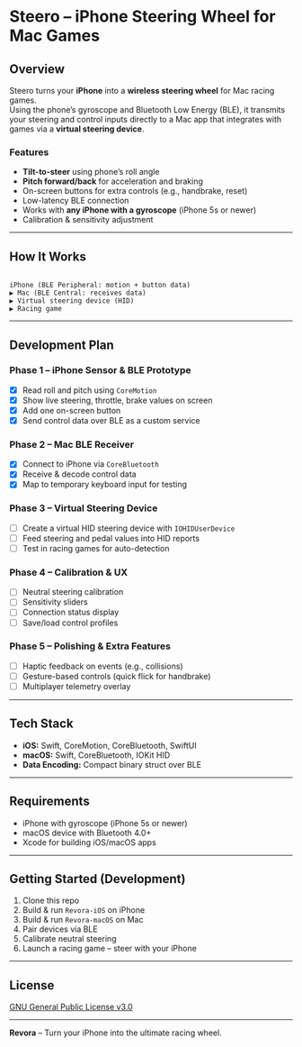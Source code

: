 
# Steero – iPhone Steering Wheel for Mac Games

## Overview
Steero turns your **iPhone** into a **wireless steering wheel** for Mac racing games.  
Using the phone’s gyroscope and Bluetooth Low Energy (BLE), it transmits your steering and control inputs directly to a Mac app that integrates with games via a **virtual steering device**.

### Features
- **Tilt-to-steer** using phone’s roll angle
- **Pitch forward/back** for acceleration and braking
- On-screen buttons for extra controls (e.g., handbrake, reset)
- Low-latency BLE connection
- Works with **any iPhone with a gyroscope** (iPhone 5s or newer)
- Calibration & sensitivity adjustment

---

## How It Works
```

iPhone (BLE Peripheral: motion + button data)
▶ Mac (BLE Central: receives data)
▶ Virtual steering device (HID)
▶ Racing game

```

---

## Development Plan

### Phase 1 – iPhone Sensor & BLE Prototype
- [x] Read roll and pitch using `CoreMotion`
- [x] Show live steering, throttle, brake values on screen
- [x] Add one on-screen button
- [x] Send control data over BLE as a custom service

### Phase 2 – Mac BLE Receiver
- [x] Connect to iPhone via `CoreBluetooth`
- [x] Receive & decode control data
- [x] Map to temporary keyboard input for testing

### Phase 3 – Virtual Steering Device
- [ ] Create a virtual HID steering device with `IOHIDUserDevice`
- [ ] Feed steering and pedal values into HID reports
- [ ] Test in racing games for auto-detection

### Phase 4 – Calibration & UX
- [ ] Neutral steering calibration
- [ ] Sensitivity sliders
- [ ] Connection status display
- [ ] Save/load control profiles

### Phase 5 – Polishing & Extra Features
- [ ] Haptic feedback on events (e.g., collisions)
- [ ] Gesture-based controls (quick flick for handbrake)
- [ ] Multiplayer telemetry overlay

---

## Tech Stack
- **iOS:** Swift, CoreMotion, CoreBluetooth, SwiftUI
- **macOS:** Swift, CoreBluetooth, IOKit HID
- **Data Encoding:** Compact binary struct over BLE

---

## Requirements
- iPhone with gyroscope (iPhone 5s or newer)
- macOS device with Bluetooth 4.0+
- Xcode for building iOS/macOS apps

---

## Getting Started (Development)
1. Clone this repo
2. Build & run `Revora-iOS` on iPhone
3. Build & run `Revora-macOS` on Mac
4. Pair devices via BLE
5. Calibrate neutral steering
6. Launch a racing game – steer with your iPhone

---

## License
[GNU General Public License v3.0](LICENSE)

---

**Revora** – Turn your iPhone into the ultimate racing wheel.
